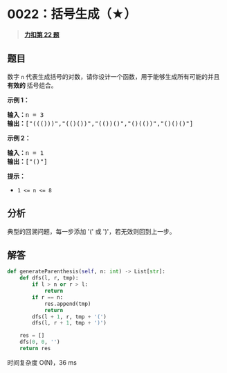 # 0022：括号生成（★）


> <u>**[力扣第 22 题](https://leetcode.cn/problems/generate-parentheses/)**</u>

## 题目

<p>数字 <code>n</code> 代表生成括号的对数，请你设计一个函数，用于能够生成所有可能的并且 <strong>有效的 </strong>括号组合。</p>



<p><strong>示例 1：</strong></p>

<pre>
<strong>输入：</strong>n = 3
<strong>输出：</strong>["((()))","(()())","(())()","()(())","()()()"]
</pre>

<p><strong>示例 2：</strong></p>

<pre>
<strong>输入：</strong>n = 1
<strong>输出：</strong>["()"]
</pre>



<p><strong>提示：</strong></p>

<ul>
<li><code>1 &lt;= n &lt;= 8</code></li>
</ul>


## 分析

典型的回溯问题，每一步添加 '(' 或 ')'，若无效则回到上一步。

## 解答

```python
def generateParenthesis(self, n: int) -> List[str]:
    def dfs(l, r, tmp):
        if l > n or r > l:
            return
        if r == n:
            res.append(tmp)
            return
        dfs(l + 1, r, tmp + '(')
        dfs(l, r + 1, tmp + ')')

    res = []
    dfs(0, 0, '')
    return res
```
时间复杂度 O(N)，36 ms
